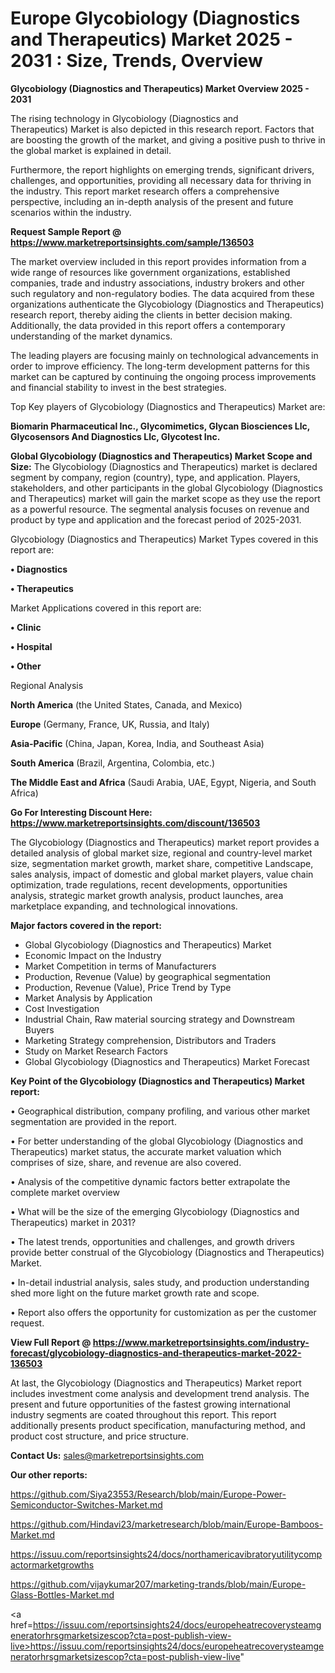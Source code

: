  # Europe Glycobiology (Diagnostics and Therapeutics) Market 2025 - 2031 : Size, Trends, Overview

<Strong> Glycobiology (Diagnostics and Therapeutics) Market Overview 2025 - 2031</strong>

The rising technology in Glycobiology (Diagnostics and Therapeutics) Market is also depicted in this research report. Factors that are boosting the growth of the market, and giving a positive push to thrive in the global market is explained in detail.

Furthermore, the report highlights on emerging trends, significant drivers, challenges, and opportunities, providing all necessary data for thriving in the industry. This report market research offers a comprehensive perspective, including an in-depth analysis of the present and future scenarios within the industry.

<strong>Request Sample Report @ <a href=https://www.marketreportsinsights.com/sample/136503>https://www.marketreportsinsights.com/sample/136503</a></strong>

The market overview included in this report provides information from a wide range of resources like government organizations, established companies, trade and industry associations, industry brokers and other such regulatory and non-regulatory bodies. The data acquired from these organizations authenticate the Glycobiology (Diagnostics and Therapeutics) research report, thereby aiding the clients in better decision making. Additionally, the data provided in this report offers a contemporary understanding of the market dynamics.

The leading players are focusing mainly on technological advancements in order to improve efficiency. The long-term development patterns for this market can be captured by continuing the ongoing process improvements and financial stability to invest in the best strategies.

Top Key players of Glycobiology (Diagnostics and Therapeutics) Market are:

<strong>Biomarin Pharmaceutical Inc., Glycomimetics, Glycan Biosciences Llc, Glycosensors And Diagnostics Llc, Glycotest Inc.</strong>

<strong><b>Global Glycobiology (Diagnostics and Therapeutics) Market Scope and Size:</b></strong>
The Glycobiology (Diagnostics and Therapeutics) market is declared segment by company, region (country), type, and application. Players, stakeholders, and other participants in the global Glycobiology (Diagnostics and Therapeutics) market will gain the market scope as they use the report as a powerful resource. The segmental analysis focuses on revenue and product by type and application and the forecast period of 2025-2031.

Glycobiology (Diagnostics and Therapeutics) Market Types covered in this report are:

<strong>• Diagnostics

• Therapeutics</strong>

Market Applications covered in this report are:

<strong>• Clinic

• Hospital

• Other</strong> 

Regional Analysis

<strong>North America</strong> (the United States, Canada, and Mexico)

<strong>Europe</strong> (Germany, France, UK, Russia, and Italy)

<strong>Asia-Pacific</strong> (China, Japan, Korea, India, and Southeast Asia)

<strong>South America</strong> (Brazil, Argentina, Colombia, etc.)

<strong>The Middle East and Africa</strong> (Saudi Arabia, UAE, Egypt, Nigeria, and South Africa)

<strong>Go For Interesting Discount Here: <a href=https://www.marketreportsinsights.com/discount/136503>https://www.marketreportsinsights.com/discount/136503</a></strong>

The Glycobiology (Diagnostics and Therapeutics) market report provides a detailed analysis of global market size, regional and country-level market size, segmentation market growth, market share, competitive Landscape, sales analysis, impact of domestic and global market players, value chain optimization, trade regulations, recent developments, opportunities analysis, strategic market growth analysis, product launches, area marketplace expanding, and technological innovations.

<strong><b>Major factors covered in the report:</b></strong>
<ul>
  <li>Global Glycobiology (Diagnostics and Therapeutics) Market </li>
  <li>Economic Impact on the Industry</li>
  <li>Market Competition in terms of Manufacturers</li>
  <li>Production, Revenue (Value) by geographical segmentation</li>
  <li>Production, Revenue (Value), Price Trend by Type</li>
  <li>Market Analysis by Application</li>
  <li>Cost Investigation</li>
  <li>Industrial Chain, Raw material sourcing strategy and Downstream Buyers</li>
  <li>Marketing Strategy comprehension, Distributors and Traders</li>
  <li>Study on Market Research Factors</li>
  <li>Global Glycobiology (Diagnostics and Therapeutics) Market Forecast</li>
</ul>

<strong><b>Key Point of the Glycobiology (Diagnostics and Therapeutics) Market report:</b></strong>

• Geographical distribution, company profiling, and various other market segmentation are provided in the report.

• For better understanding of the global Glycobiology (Diagnostics and Therapeutics) market status, the accurate market valuation which comprises of size, share, and revenue are also covered.

• Analysis of the competitive dynamic factors better extrapolate the complete market overview

• What will be the size of the emerging Glycobiology (Diagnostics and Therapeutics) market in 2031?

• The latest trends, opportunities and challenges, and growth drivers provide better construal of the Glycobiology (Diagnostics and Therapeutics) Market.

• In-detail industrial analysis, sales study, and production understanding shed more light on the future market growth rate and scope.

• Report also offers the opportunity for customization as per the customer request.

<strong><b>View Full Report @ <a href=https://www.marketreportsinsights.com/industry-forecast/glycobiology-diagnostics-and-therapeutics-market-2022-136503>https://www.marketreportsinsights.com/industry-forecast/glycobiology-diagnostics-and-therapeutics-market-2022-136503</a></b></strong>


At last, the Glycobiology (Diagnostics and Therapeutics) Market report includes investment come analysis and development trend analysis. The present and future opportunities of the fastest growing international industry segments are coated throughout this report. This report additionally presents product specification, manufacturing method, and product cost structure, and price structure.

<strong>Contact Us:</strong>
sales@marketreportsinsights.com

<strong>Our other reports:</strong>

<a href=https://github.com/Siya23553/Research/blob/main/Europe-Power-Semiconductor-Switches-Market.md>https://github.com/Siya23553/Research/blob/main/Europe-Power-Semiconductor-Switches-Market.md</a>

<a href=https://github.com/Hindavi23/marketresearch/blob/main/Europe-Bamboos-Market.md>https://github.com/Hindavi23/marketresearch/blob/main/Europe-Bamboos-Market.md</a>

<a href=https://issuu.com/reportsinsights24/docs/northamericavibratoryutilitycompactormarketgrowths>https://issuu.com/reportsinsights24/docs/northamericavibratoryutilitycompactormarketgrowths</a>

<a href=https://github.com/vijaykumar207/marketing-trands/blob/main/Europe-Glass-Bottles-Market.md>https://github.com/vijaykumar207/marketing-trands/blob/main/Europe-Glass-Bottles-Market.md</a>

<a href=https://issuu.com/reportsinsights24/docs/europeheatrecoverysteamgeneratorhrsgmarketsizescop?cta=post-publish-view-live>https://issuu.com/reportsinsights24/docs/europeheatrecoverysteamgeneratorhrsgmarketsizescop?cta=post-publish-view-live</a>"
